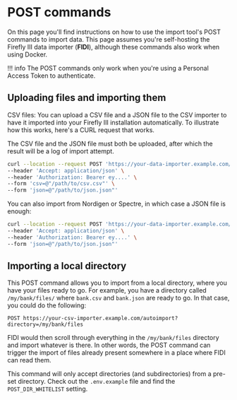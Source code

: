 # POST commands

On this page you'll find instructions on how to use the import tool's POST commands to import data. This page assumes you're self-hosting the Firefly III data importer (**FIDI**), although these commands also work when using Docker.

!!! info
    The POST commands only work when you're using a Personal Access Token to authenticate.

## Uploading files and importing them

CSV files: You can upload a CSV file and a JSON file to the CSV importer to have it imported into your Firefly III installation automatically. To illustrate how this works, here's a CURL request that works.

The CSV file and the JSON file must both be uploaded, after which the result will be a log of import attempt.

```bash
curl --location --request POST 'https://your-data-importer.example.com/autoupload?secret=YOURSECRETHERE' \
--header 'Accept: application/json' \
--header 'Authorization: Bearer ey....' \
--form 'csv=@"/path/to/csv.csv"' \
--form 'json=@"/path/to/json.json"'
```

You can also import from Nordigen or Spectre, in which case a JSON file is enough:

```bash
curl --location --request POST 'https://your-data-importer.example.com/autoupload?secret=YOURSECRETHERE' \
--header 'Accept: application/json' \
--header 'Authorization: Bearer ey....' \
--form 'json=@"/path/to/json.json"'
```

## Importing a local directory

This POST command allows you to import from a local directory, where you have your files ready to go. For example, you have a directory called `/my/bank/files/` where `bank.csv` and `bank.json` are ready to go. In that case, you could do the following:

```
POST https://your-csv-importer.example.com/autoimport?directory=/my/bank/files
```

FIDI would then scroll through everything in the `/my/bank/files` directory and import whatever is there. In other words, the POST command can trigger the import of files already present somewhere in a place where FIDI can read them.

This command will only accept directories (and subdirectories) from a pre-set directory. Check out the `.env.example` file and find the `POST_DIR_WHITELIST` setting.
